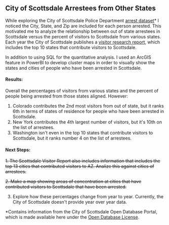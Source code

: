 ## City of Scottsdale Arrestees from Other States

While exploring the City of Scottsdale Police Department [arrest dataset](http://data.scottsdaleaz.gov/dataset/police-departmental-arrest-data)* I noticed the City, State, and Zip are included for each person arrested.  This motivated me to analyze the relationship between out of state arrestees in Scottsdale versus the percent of visitors to Scottsdale from various states.  Each year the City of Scottsdale publishes a [visitor research report](https://www.scottsdaleaz.gov/Assets/ScottsdaleAZ/Tourism+Reports/2019+Visitor+Report+Longwoods.pdf), which includes the top 10 states that contribute visitors to Scottsdale.  

In addition to using SQL for the quantitative analysis.  I used an ArcGIS feature in PowerBI to develop cluster maps in order to visually show the states and cities of people who have been arrested in Scottsdale.

#### Results:

Overall the percentages of visitors from various states and the percent of people being arrested from those states aligned.  However:
1. Colorado contributes the 2nd most visitors from out of state, but it ranks 6th in terms of states of residence for people who have been arrested in Scottsdale.  
2. New York contributes the 4th largest number of visitors, but it's 10th on the list of arrestees.  
3. Washington isn't even in the top 10 states that contribute visitors to Scottsdale, but it ranks number 4 on the list of arrestees.

#### Next Steps:

~~1. The Scottsdale Visitor Report also includes information that includes the top 13 cities that contributed visitors to AZ.  Analize this against cities of arrestees.~~

~~2. Make a map showing areas of concentration at cities that have contributed visitors to Scottsdale that have been arrested.~~
 
 3. Explore how these percentages change from year to year.  Currently, the City of Scottsdale doesn't provide year over year data.


*Contains information from the City of Scottsdale Open Database Portal, which is made available here under the [Open Database License](http://www.scottsdaleaz.gov/AssetFactory.aspx?did=69351).
